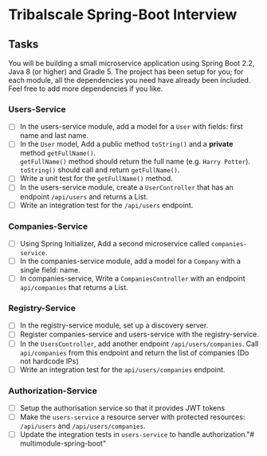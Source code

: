 # Tribalscale Spring-Boot Interview

## Tasks

You will be building a small microservice application using Spring Boot 2.2, Java 8 (or higher) and Gradle 5.
The project has been setup for you; for each module, all the dependencies you need have already been included. 
Feel free to add more dependencies if you like.

### Users-Service
- [ ] In the users-service module, add a model for a `User` with fields: first name and last name.
- [ ] In the `User` model, Add a public method `toString()` and a **private** method `getFullName()`.    
`getFullName()` method should return the full name (e.g. `Harry Potter`).    
`toString()` should call and return `getFullName()`.
- [ ] Write a unit test for the `getFullName()` method.
- [ ] In the users-service module, create a `UserController` that has an endpoint `/api/users` and returns a List<User>.
- [ ] Write an integration test for the `/api/users` endpoint.

### Companies-Service

- [ ] Using Spring Initializer, Add a second microservice called `companies-service`.
- [ ] In the companies-service module, add a model for a `Company` with a single field: name. 
- [ ] In companies-service, Write a `CompaniesController` with an endpoint `api/companies` that returns a List<Companies>.

### Registry-Service
- [ ] In the registry-service module, set up a discovery server. 
- [ ] Register companies-service and users-service with the registry-service. 
- [ ] In the `UsersController`, add another endpoint `/api/users/companies`. Call `api/companies` from this endpoint and return the list of companies (Do not hardcode IPs)
- [ ] Write an integration test for the `api/users/companies` endpoint.

### Authorization-Service
- [ ] Setup the authorisation service so that it provides JWT tokens
- [ ] Make the `users-service` a resource server with protected resources: `/api/users` and `/api/users/companies`.
- [ ] Update the integration tests in `users-service` to handle authorization."# multimodule-spring-boot" 
